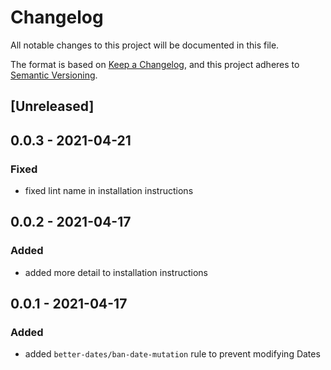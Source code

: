 # Changelog

All notable changes to this project will be documented in this file.

The format is based on [Keep a Changelog](https://keepachangelog.com/en/1.0.0/),
and this project adheres to [Semantic Versioning](https://semver.org/spec/v2.0.0.html).

## [Unreleased]

## 0.0.3 - 2021-04-21

### Fixed

- fixed lint name in installation instructions 

## 0.0.2 - 2021-04-17

### Added

- added more detail to installation instructions

## 0.0.1 - 2021-04-17

### Added

- added `better-dates/ban-date-mutation` rule to prevent modifying Dates
